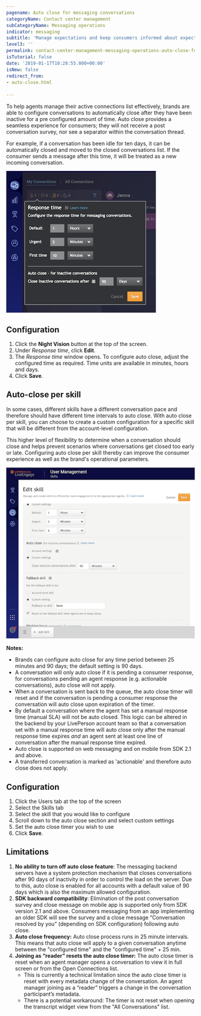 ```yaml
---
pagename: Auto close for messaging conversations
categoryName: Contact center management
subCategoryName: Messaging operations
indicator: messaging
subtitle: 'Manage expectations and keep consumers informed about expected wait times '
level3: ''
permalink: contact-center-management-messaging-operations-auto-close-for-messaging-conversations.html
isTutorial: false
date: '2019-01-17T10:28:55.000+00:00'
isNew: false
redirect_from:
- auto-close.html

---
```

To help agents manage their active connections list effectively, brands are able to configure conversations to automatically close after they have been inactive for a pre configured amount of time. Auto close provides a seamless experience for consumers; they will not receive a post conversation survey, nor see a separator within the conversation thread.

For example, if a conversation has been idle for ten days, it can be automatically closed and moved to the closed conversations list. If the consumer sends a message after this time, it will be treated as a new incoming conversation.

![](/img/response-time-2.png)

## Configuration

1. Click the **Night Vision** button at the top of the screen.
2. Under _Response time_, click **Edit**.
3. The _Response time_ window opens. To configure auto close, adjust the configured time as required. Time units are available in minutes, hours and days.
4. Click **Save**.

## Auto-close per skill

In some cases, different skills have a different conversation pace and therefore should have different time intervals to auto close. With auto close per skill, you can choose to create a custom configuration for a specific skill that will be different from the account-level configuration.

This higher level of flexibility to determine when a conversation should close and helps prevent scenarios where conversations get closed too early or late. Configuring auto close  per skill thereby can improve the consumer experience as well as the brand's operational parameters.

![](/img/autoclose-per-skill-2.png)

**Notes:**

* Brands can configure auto close for any time period between 25 minutes and 90 days; the default setting is 90 days.
* A conversation will only auto close if it is pending a consumer response, for conversations pending an agent response (e.g. actionable conversations), auto close will not apply.
* When a conversation is sent back to the queue, the auto close timer will reset and if the conversation is pending a consumer response the conversation will auto close upon expiration of the timer.
* By default a conversation where the agent has set a manual response time (manual SLA) will not be auto closed. This logic can be altered in the backend by your LivePerson account team so that a conversation set with a manual response time will auto close only after the manual response time expires _and_ an agent sent at least one line of conversation after the manual response time expired.
* Auto close is supported on web messaging and on mobile from SDK 2.1 and above.
* A transferred conversation is marked as 'actionable' and therefore auto close does not apply.

## Configuration

1. Click the Users tab at the top of the screen
2. Select the Skills tab
3. Select the skill that you would like to configure
4. Scroll down to the auto close section and select custom settings
5. Set the auto close timer you wish to use
6. Click **Save**.

## Limitations

1. **No ability to turn off auto close feature**: The messaging backend servers have a system protection mechanism that closes conversations after 90 days of inactivity in order to control the load on the server. Due to this, auto close is enabled for all accounts with a default value of 90 days which is also the maximum allowed configuration.
2. **SDK backward compatibility**: Elimination of the post conversation survey and close message on mobile app is supported only from SDK version 2.1 and above. Consumers messaging from an app implementing an older SDK will see the survey and a close message “Conversation resolved by you” (depending on SDK configuration) following auto close.
3. **Auto close frequency:** Auto close process runs in 25 minute intervals. This means that auto close will apply to a given conversation anytime between the "configured time" and the "configured time" + 25 min.
4. **Joining as “reader” resets the auto close timer:** The auto close timer is reset when an agent manager opens a conversation to view it in full screen or from the Open Connections list.
   * This is currently a technical limitation since the auto close timer is reset with every metadata change of the conversation. An agent manager joining as a “reader” triggers a change in the conversation participant’s metadata.
   * There is a potential workaround: The timer is not reset when opening the transcript widget view from the "All Conversations" list.
